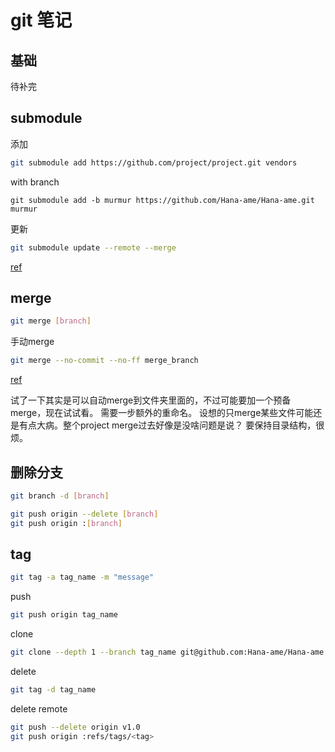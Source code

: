 # git 笔记

## 基础

待补完

## submodule

添加

```sh
git submodule add https://github.com/project/project.git vendors
```

with branch
```
git submodule add -b murmur https://github.com/Hana-ame/Hana-ame.git murmur
```

更新

```sh
git submodule update --remote --merge
```

[ref](https://medium.com/@nightheronry/how-to-add-and-update-git-submodules-dc1ba035e63b#:~:text=In%20order%20to%20update%20an,the%20%E2%80%9C%E2%80%93merge%E2%80%9D%20option.&text=Using%20the%20%E2%80%9C%E2%80%93remote%E2%80%9D%20command,each%20submodule%20of%20your%20project.)

## merge

```sh
git merge [branch]
```

手动merge

```sh
git merge --no-commit --no-ff merge_branch
```

[ref](https://stackoverflow.com/questions/4657009/how-to-merge-all-files-manually-in-git)

试了一下其实是可以自动merge到文件夹里面的，不过可能要加一个预备merge，现在试试看。
需要一步额外的重命名。
设想的只merge某些文件可能还是有点大病。整个project merge过去好像是没啥问题是说？
要保持目录结构，很烦。

## 删除分支

```sh
git branch -d [branch]

git push origin --delete [branch]
git push origin :[branch]
```

## tag

```sh
git tag -a tag_name -m "message"
```

push
```sh
git push origin tag_name
```

clone
```sh
git clone --depth 1 --branch tag_name git@github.com:Hana-ame/Hana-ame.git 
```

delete
```sh
git tag -d tag_name
```

delete remote
```sh
git push --delete origin v1.0 
git push origin :refs/tags/<tag>
```